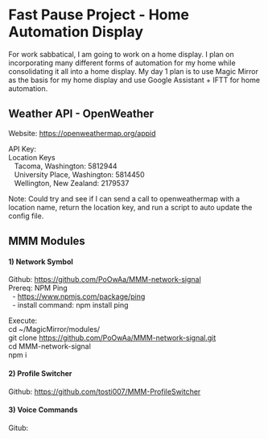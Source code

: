 # Fast Pause Project - Home Automation Display

For work sabbatical, I am going to work on a home display. I plan on incorporating many different forms of automation for my home while consolidating it all into a home display. My day 1 plan is to use Magic Mirror as the basis for my home display and use Google Assistant + IFTT for home automation.



## Weather API - OpenWeather
Website: https://openweathermap.org/appid

API Key:<br/>
Location Keys <br/>
&nbsp;&nbsp;&nbsp;Tacoma, Washington: 5812944 <br/>
&nbsp;&nbsp;&nbsp;University Place, Washington: 5814450<br/>
&nbsp;&nbsp;&nbsp;Wellington, New Zealand: 2179537<br/>
  
Note: Could try and see if I can send a call to openweathermap with a location name, return the location key, and run a script to auto update the config file. 

## MMM Modules

#### 1) Network Symbol
Github: https://github.com/PoOwAa/MMM-network-signal<br/>
Prereq: NPM Ping<br/>
&nbsp;&nbsp;- https://www.npmjs.com/package/ping<br/>
&nbsp;&nbsp;- install command: npm install ping<br/>

Execute: <br/>
cd ~/MagicMirror/modules/<br/>
git clone https://github.com/PoOwAa/MMM-network-signal.git<br/>
cd MMM-network-signal<br/>
npm i<br/>

#### 2) Profile Switcher
Github: https://github.com/tosti007/MMM-ProfileSwitcher<br/>

#### 3) Voice Commands
Gitub: 
